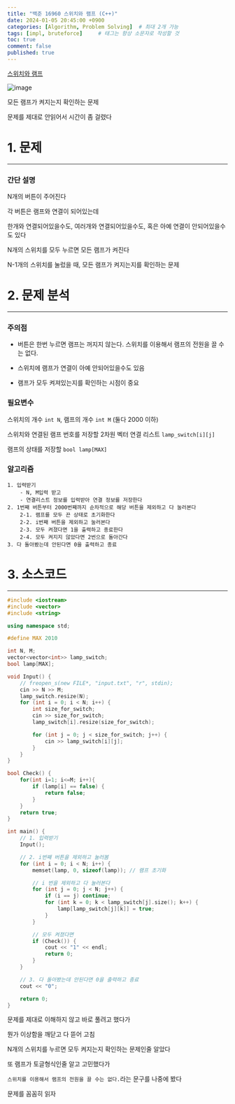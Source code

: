 ```yaml
---
title: "백준 16960 스위치와 램프 (C++)"
date: 2024-01-05 20:45:00 +0900
categories: [Algorithm, Problem Solving]  # 최대 2개 가능
tags: [impl, bruteforce]     # 태그는 항상 소문자로 작성할 것
toc: true
comment: false
published: true
---
```


[스위치와 램프](https://www.acmicpc.net/problem/16960)

![image](https://github.com/jinhg0214/jinhg0214.github.io/assets/70011316/be2123a0-18fb-43cc-bff5-7e711114ae37)

모든 램프가 켜지는지 확인하는 문제

문제를 제대로 안읽어서 시간이 좀 걸렸다

# 1. 문제
---
### 간단 설명

N개의 버튼이 주어진다

각 버튼은 램프와 연결이 되어있는데 

한개와 연결되어있을수도, 여러개와 연결되어있을수도, 혹은 아예 연결이 안되어있을수도 있다

N개의 스위치를 모두 누르면 모든 램프가 켜진다

N-1개의 스위치를 눌렀을 때, 모든 램프가 켜지는지를 확인하는 문제

# 2. 문제 분석
---
### 주의점
- 버튼은 한번 누르면 램프는 꺼지지 않는다. 스위치를 이용해서 램프의 전원을 끌 수는 없다. 

- 스위치에 램프가 연결이 아예 안되어있을수도 있음

- 램프가 모두 켜져있는지를 확인하는 시점이 중요 

### 필요변수
스위치의 개수 `int N`, 램프의 개수 `int M` (둘다 2000 이하)

스위치와 연결된 램프 번호를 저장할 2차원 벡터 연결 리스트 `lamp_switch[i][j]`

램프의 상태를 저장할 `bool lamp[MAX]`

### 알고리즘
```
1. 입력받기
    - N, M입력 받고
    - 연결리스트 정보를 입력받아 연결 정보를 저장한다
2. 1번째 버튼부터 2000번째까지 순차적으로 해당 버튼을 제외하고 다 눌러본다
    2-1. 램프를 모두 끈 상태로 초기화한다
    2-2. i번째 버튼을 제외하고 눌러본다
    2-3. 모두 켜졌다면 1을 출력하고 종료한다
    2-4. 모두 켜지지 않았다면 2번으로 돌아간다
3. 다 돌아봤는데 안된다면 0을 출력하고 종료
```



# 3. 소스코드
---

```cpp
#include <iostream>
#include <vector>
#include <string>

using namespace std;

#define MAX 2010

int N, M;
vector<vector<int>> lamp_switch;
bool lamp[MAX];

void Input() {
	// freopen_s(new FILE*, "input.txt", "r", stdin);
	cin >> N >> M;
	lamp_switch.resize(N);
	for (int i = 0; i < N; i++) {
		int size_for_switch;
		cin >> size_for_switch;
		lamp_switch[i].resize(size_for_switch);

		for (int j = 0; j < size_for_switch; j++) {
			cin >> lamp_switch[i][j];
		}
	}
}

bool Check() {
	for(int i=1; i<=M; i++){
		if (lamp[i] == false) {
			return false;
		}
	}
	return true;
}

int main() {
    // 1. 입력받기
	Input();

	// 2. i번째 버튼을 제외하고 눌러봄
	for (int i = 0; i < N; i++) {
		memset(lamp, 0, sizeof(lamp)); // 램프 초기화

		// i 번을 제외하고 다 눌러본다
		for (int j = 0; j < N; j++) {
			if (i == j) continue;
			for (int k = 0; k < lamp_switch[j].size(); k++) {
				lamp[lamp_switch[j][k]] = true;
			}
		}

		// 모두 켜졌다면
		if (Check()) {
			cout << "1" << endl;
			return 0;
		}
	}

    // 3. 다 돌아봤는데 안된다면 0을 출력하고 종료
	cout << "0";

	return 0;
}
```

문제를 제대로 이해하지 않고 바로 풀려고 했다가

뭔가 이상함을 깨닫고 다 뜯어 고침

N개의 스위치를 누르면 모두 켜지는지 확인하는 문제인줄 알았다

또 램프가 토글형식인줄 알고 고민했다가 

`스위치를 이용해서 램프의 전원을 끌 수는 없다.`라는 문구를 나중에 봤다

문제를 꼼꼼히 읽자

